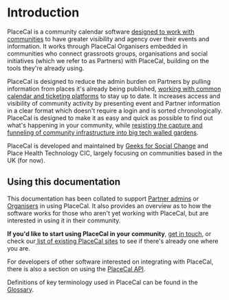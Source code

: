 # Introduction

PlaceCal is a community calendar software [designed to work with communities](explanation/community-technology-partnerships.md) to have greater visibility and agency over their events and information. It works through PlaceCal Organisers embedded in communities who connect grassroots groups, organisations and social initiatives (which we refer to as Partners) with PlaceCal, building on the tools they're already using.&#x20;

PlaceCal is designed to reduce the admin burden on Partners by pulling information from places it's already being published, [working with common calendar and ticketing platforms](reference/supported-calendar-sources/) to stay up to date. It increases access and visibility of community activity by presenting event and Partner information in a clear format which doesn't require a login and is sorted chronologically. PlaceCal is designed to make it as easy and quick as possible to find out what's happening in your community, while [resisting the capture and funneling of community infrastructure into big tech walled gardens](explanation/resisting-walled-gardens-and-big-tech-silos.md).&#x20;

PlaceCal is developed and maintained by [Geeks for Social Change](https://gfsc.studio) and Place Health Technology CIC, largely focusing on communities based in the UK (for now).&#x20;

## Using this documentation

This documentation has been collated to support [Partner admins](reference/glossary/user-roles/partner-admins.md) or [Organisers](reference/glossary/organisers.md) in using PlaceCal. It also provides an overview as to how the software works for those who aren't yet working with PlaceCal, but are interested in using it in their community.&#x20;

**If you'd like to start using PlaceCal in your community**, [get in touch](mailto:support@placecal.org), or check our[ list of existing PlaceCal sites](https://placecal.org/find-placecal) to see if there's already one where you are.

For developers of other software interested on integrating with PlaceCal, there is also a section on using the [PlaceCal API](broken-reference).&#x20;

Definitions of key terminology used in PlaceCal can be found in the [Glossary](reference/glossary/).&#x20;
